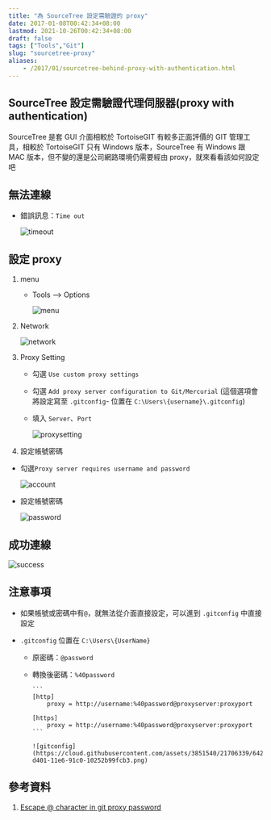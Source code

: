 ```yaml
---
title: "為 SourceTree 設定需驗證的 proxy"
date: 2017-01-08T00:42:34+08:00
lastmod: 2021-10-26T00:42:34+08:00
draft: false
tags: ["Tools","Git"]
slug: "sourcetree-proxy"
aliases:
    - /2017/01/sourcetree-behind-proxy-with-authentication.html
---
```

## SourceTree 設定需驗證代理伺服器(proxy with authentication)

SourceTree 是套 GUI 介面相較於 TortoiseGIT 有較多正面評價的 GIT 管理工具，相較於 TortoiseGIT 只有 Windows 版本，SourceTree 有 Windows 跟 MAC 版本，但不變的還是公司網路環境仍需要經由 proxy，就來看看該如何設定吧

## 無法連線

- 錯誤訊息：`Time out`

    ![timeout](https://cloud.githubusercontent.com/assets/3851540/21706337/641fa0dc-d401-11e6-8fa7-ab2b34322eb8.png)

## 設定 proxy

1. menu
    - Tools --> Options

        ![menu](https://cloud.githubusercontent.com/assets/3851540/21706343/6442a8f2-d401-11e6-97ab-393f2454d0c8.png)

2. Network

    ![network](https://cloud.githubusercontent.com/assets/3851540/21706341/6426800a-d401-11e6-9d4c-44b3a59a6a5a.png)

3. Proxy Setting
    - 勾選 `Use custom proxy settings`
    - 勾選 `Add proxy server configuration to Git/Mercurial` (這個選項會將設定寫至 `.gitconfig`- 位置在 `C:\Users\{username}\.gitconfig`)
    - 填入 `Server`、`Port`

        ![proxysetting](https://cloud.githubusercontent.com/assets/3851540/21706340/642619a8-d401-11e6-821b-c151b00e4923.png)

4. 設定帳號密碼

- 勾選`Proxy server requires username and password`

    ![account](https://cloud.githubusercontent.com/assets/3851540/21706342/6426c1dc-d401-11e6-8bce-e2d5199ecd0b.png)
- 設定帳號密碼

    ![password](https://cloud.githubusercontent.com/assets/3851540/21706338/64231e10-d401-11e6-8248-117f6877928a.png)

## 成功連線

![success](https://cloud.githubusercontent.com/assets/3851540/21706344/6446a0e2-d401-11e6-9d0d-ba7af101f7d1.png)

## 注意事項

- 如果帳號或密碼中有`@`，就無法從介面直接設定，可以進到 `.gitconfig` 中直接設定

- `.gitconfig` 位置在 `C:\Users\{UserName}`
  - 原密碼：`@password`
  - 轉換後密碼：`%40password`

        ```
        [http]
            proxy = http://username:%40password@proxyserver:proxyport
        
        [https]
            proxy = http://username:%40password@proxyserver:proxyport
        ```

        ![gitconfig](https://cloud.githubusercontent.com/assets/3851540/21706339/6424c9ae-d401-11e6-91c0-10252b99fcb3.png)

## 參考資料

1. [Escape @ character in git proxy password](http://stackoverflow.com/questions/6172719/escape-character-in-git-proxy-password?noredirect=1&lq=1)
